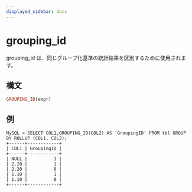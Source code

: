 ```yaml
---
displayed_sidebar: docs
---
```


# grouping_id

grouping_id は、同じグループ化基準の統計結果を区別するために使用されます。

## 構文

```Haskell
GROUPING_ID(expr)
```

## 例

```Plain
MySQL > SELECT COL1,GROUPING_ID(COL2) AS 'GroupingID' FROM tbl GROUP BY ROLLUP (COL1, COL2);
+------+------------+
| COL1 | GroupingID |
+------+------------+
| NULL |          1 |
| 2.20 |          1 |
| 2.20 |          0 |
| 1.10 |          1 |
| 1.10 |          0 |
+------+------------+
```